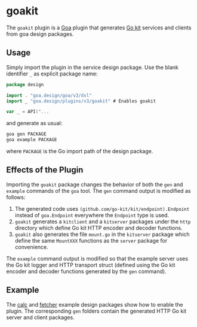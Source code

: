 # goakit

The `goakit` plugin is a [Goa](https://github.com/goadesign/goa/tree/v3) plugin that generates
[Go kit](https://github.com/go-kit/kit) services and clients from goa design packages.

## Usage

Simply import the plugin in the service design package. Use the blank identifier `_` as explicit
package name:

```go
package design

import . "goa.design/goa/v3/dsl"
import _ "goa.design/plugins/v3/goakit" # Enables goakit

var _ = API("...
```

and generate as usual:

```bash
goa gen PACKAGE
goa example PACKAGE
```

where `PACKAGE` is the Go import path of the design package.

## Effects of the Plugin

Importing the `goakit` package changes the behavior of both the `gen` and `example` commands of the
`goa` tool. The `gen` command output is modified as follows:

1. The generated code uses `(github.com/go-kit/kit/endpoint).Endpoint` instead of `goa.Endpoint`
   everywhere the `Endpoint` type is used.
2. `goakit` generates a `kitclient` and a `kitserver` packages under the `http` directory which
   define Go kit HTTP encoder and decoder functions.
3. `goakit` also generates the file `mount.go` in the `kitserver` package which define the same
   `MountXXX` functions as the `server` package for convenience.

The `example` command output is modified so that the example server uses the Go kit logger and HTTP
transport struct (defined using the Go kit encoder and decoder functions generated by the `gen`
command).

## Example

The [calc](https://github.com/goadesign/plugins/tree/v3/goakit/examples/calc/design) and 
[fetcher](https://github.com/goadesign/plugins/tree/v3/goakit/examples/fetcher/design) example
design packages show how to enable the plugin. The corresponding `gen` folders contain the
generated HTTP Go kit server and client packages.
